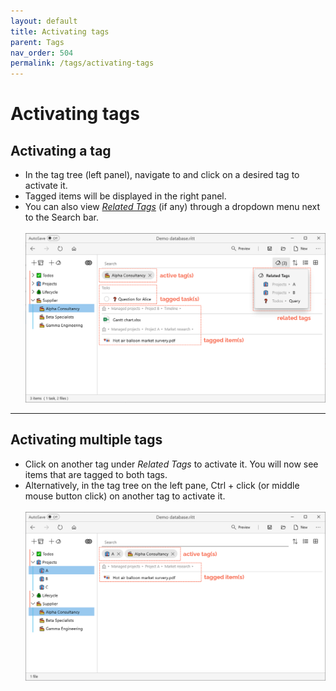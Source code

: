 ```yaml
---
layout: default
title: Activating tags
parent: Tags
nav_order: 504
permalink: /tags/activating-tags
---
```


# Activating tags

## Activating a tag

- In the tag tree (left panel), navigate to and click on a desired tag to activate it.
- Tagged items will be displayed in the right panel.
- You can also view [*Related Tags*](/tags/related-tags) (if any) through a dropdown menu next to the Search bar.
 <br/><br/>![Activated tag](../img/Activated-tag.png)

---

## Activating multiple tags

- Click on another tag under *Related Tags* to activate it. You will now see items that are tagged to both tags.
- Alternatively, in the tag tree on the left pane, Ctrl + click (or middle mouse button click) on another tag to activate it. <br/><br/>![Activated multiple tags](../img/Activated-multiple-tags.png)